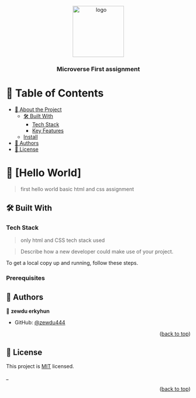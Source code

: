<a name="readme-top"></a>

<!--
HOW TO USE:
This is an example of how you may give instructions on setting up your project locally.

Modify this file to match your project and remove sections that don't apply.

REQUIRED SECTIONS:
- Table of Contents
- About the Project
  - Built With
  - Live Demo
- Getting Started
- Authors
- Future Features
- Contributing
- Show your support
- Acknowledgements
- License

After you're finished please remove all the comments and instructions!
-->

<div align="center">

  <img src="murple_logo.png" alt="logo" width="140"  height="auto" />
  <br/>

  <h3><b>Microverse  First assignment</b></h3>

</div>

<!-- TABLE OF CONTENTS -->

# 📗 Table of Contents

- [📖 About the Project](#about-project)
  - [🛠 Built With](#built-with)
    - [Tech Stack](#tech-stack)
    - [Key Features](#key-features)
  - [Install](#install)
- [👥 Authors](#authors)
- [📝 License](#license)

<!-- PROJECT DESCRIPTION -->

# 📖 [Hello World] <a name="about-project"></a>

> first hello world basic html and css assignment



## 🛠 Built With <a name="built-with"></a>

### Tech Stack <a name="tech-stack"></a>

> only html and CSS  tech stack used



> Describe how a new developer could make use of your project.

To get a local copy up and running, follow these steps.

### Prerequisites

## 👥 Authors <a name="authors"></a>

👤 **zewdu erkyhun**

- GitHub: [@zewdu444](https://github.com/zewdu444 )



<p align="right">(<a href="#readme-top">back to top</a>)</p>


## 📝 License <a name="license"></a>

This project is [MIT](./LICENSE) licensed.

_
<p align="right">(<a href="#readme-top">back to top</a>)</p>